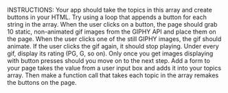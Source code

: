 INSTRUCTIONS:
Your app should take the topics in this array and create buttons in your HTML.
Try using a loop that appends a button for each string in the array.
When the user clicks on a button, the page should grab 10 static, non-animated gif images from the GIPHY API and place them on the page.
When the user clicks one of the still GIPHY images, the gif should animate. If the user clicks the gif again, it should stop playing.
Under every gif, display its rating (PG, G, so on).
Only once you get images displaying with button presses should you move on to the next step.
Add a form to your page takes the value from a user input box and adds it into your topics array. 
Then make a function call that takes each topic in the array remakes the buttons on the page.
